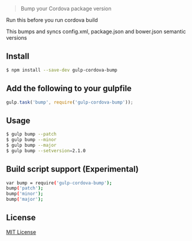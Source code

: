 > Bump your Cordova package version

Run this before you run cordova build

This bumps and syncs config.xml, package.json and bower.json semantic versions

## Install

```sh
$ npm install --save-dev gulp-cordova-bump
```

## Add the following to your gulpfile

```js
gulp.task('bump', require('gulp-cordova-bump'));
```
## Usage
```sh
$ gulp bump --patch
$ gulp bump --minor
$ gulp bump --major
$ gulp bump --setversion=2.1.0
```

## Build script support (Experimental)
```sh
var bump = require('gulp-cordova-bump');
bump('patch');
bump('minor');
bump('major');
```


## License

[MIT License](http://en.wikipedia.org/wiki/MIT_License)
